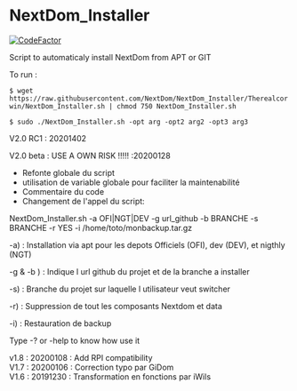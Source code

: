 
# NextDom_Installer

[![CodeFactor](https://www.codefactor.io/repository/github/therealcorwin/nextdom_installer/badge)](https://www.codefactor.io/repository/github/therealcorwin/nextdom_installer)

Script to automaticaly install NextDom from APT or GIT

To run :

 `$ wget https://raw.githubusercontent.com/NextDom/NextDom_Installer/Therealcorwin/NextDom_Installer.sh | chmod 750 NextDom_Installer.sh`
 
 `$ sudo ./NextDom_Installer.sh -opt arg -opt2 arg2 -opt3 arg3`  

V2.0 RC1 : 20201402

V2.0 beta : USE A OWN RISK !!!!! :20200128

- Refonte globale du script
- utilisation de variable globale pour faciliter la maintenabilité
- Commentaire du code
- Changement de l'appel du script:

NextDom_Installer.sh -a OFI|NGT|DEV -g url_github -b BRANCHE -s BRANCHE -r YES -i /home/toto/monbackup.tar.gz

 -a) : Installation via apt pour les depots Officiels (OFI), dev (DEV), et nigthly (NGT)
 
 -g & -b ) : Indique l url github du projet et de la branche a installer
 
 -s) : Branche du projet sur laquelle l utilisateur veut switcher
 
 -r) : Suppression de tout les composants Nextdom et data
 
 -i) : Restauration de backup

Type -? or -help to know how use it

v1.8 : 20200108 : Add RPI compatibility  
V1.7 : 20200106 : Correction typo par GiDom  
V1.6 : 20191230 : Transformation en fonctions par iWils  
